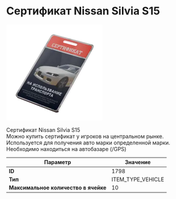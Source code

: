 # Сертификат Nissan Silvia S15

![Item Image](../img/1798.webp?raw=true)

Сертификат Nissan Silvia S15<br>Можно купить сертификат у игроков на центральном рынке.<br>Используется для получения авто марки определенной марки.<br>Необходимо находиться на автобазаре (/GPS)


| Параметр | Значение |
|----------|----------|
| **ID** | 1798 |
| **Тип** | ITEM_TYPE_VEHICLE |
| **Максимальное количество в ячейке** | 10 |

